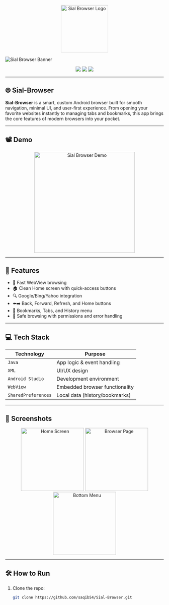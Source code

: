 <!-- Logo -->
<p align="center">
  <img src="assets/logo.png" alt="Sial Browser Logo" width="150"/>
</p>

<!-- Banner -->
<img src="https://capsule-render.vercel.app/api?type=waving&color=0:4CAF50,100:2196F3&height=200&section=header&text=Sial%20Browser&fontSize=40&fontColor=ffffff" alt="Sial Browser Banner"/>

<p align="center">
  <img src="https://img.shields.io/badge/Platform-Android-green?style=for-the-badge&logo=android"/>
  <img src="https://img.shields.io/badge/Built%20With-Java-blue?style=for-the-badge&logo=java"/>
  <img src="https://img.shields.io/badge/Layout-XML-orange?style=for-the-badge&logo=xml"/>
</p>

---

## 🌐 Sial-Browser

**Sial-Browser** is a smart, custom Android browser built for smooth navigation, minimal UI, and user-first experience. From opening your favorite websites instantly to managing tabs and bookmarks, this app brings the core features of modern browsers into your pocket.

---

## 📽️ Demo

<p align="center">
  <img src="assets/demo.gif" alt="Sial Browser Demo" width="320"/>
</p>

---

## 📱 Features

- 🚀 Fast WebView browsing
- 🏠 Clean Home screen with quick-access buttons
- 🔍 Google/Bing/Yahoo integration
- ⬅️➡️ Back, Forward, Refresh, and Home buttons
- 📑 Bookmarks, Tabs, and History menu
- 🔐 Safe browsing with permissions and error handling

---

## 💻 Tech Stack

| Technology       | Purpose                        |
|------------------|--------------------------------|
| `Java`           | App logic & event handling     |
| `XML`            | UI/UX design                   |
| `Android Studio` | Development environment        |
| `WebView`        | Embedded browser functionality |
| `SharedPreferences` | Local data (history/bookmarks) |

---

## 📸 Screenshots

<p align="center">
  <img src="https://github.com/user-attachments/assets/54e89c43-70d9-4ff6-92e2-b21f1a812565" alt="Home Screen" width="200"/>
  <img src="https://github.com/user-attachments/assets/1515428b-9bdb-4f2f-aa59-de253dcf49f5" alt="Browser Page" width="200"/>
  <img src="https://github.com/user-attachments/assets/fdb37fc6-f90d-4950-a647-0fef7fc17427" alt="Bottom Menu" width="200"/>
</p>


---

## 🛠 How to Run

1. Clone the repo:
   ```bash
   git clone https://github.com/saqib54/Sial-Browser.git
